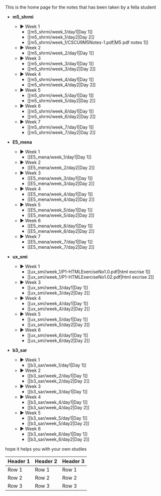 This is the home page for the notes that has been taken by a fella student

- **m5_shrmi**
    - ▶️ Week 1
        - [[m5_shrmi/week_1/day1|Day 1]]
        - [[m5_shrmi/week_1/day2|Day 2]]
        - [[m5_shrmi/week_1/CSCU9M5Notes-1.pdf|M5 pdf notes 1]]
    - ▶️ Week 2
        - [[m5_shrmi/week_2/day1|Day 1]]
    - ▶️ Week 3
        - [[m5_shrmi/week_3/day1|Day 1]]
        - [[m5_shrmi/week_3/day2|Day 2]]
    - ▶️ Week 4
        - [[m5_shrmi/week_4/day1|Day 1]]
        - [[m5_shrmi/week_4/day2|Day 2]]
    - ▶️ Week 5
        - [[m5_shrmi/week_5/day1|Day 1]]
        - [[m5_shrmi/week_5/day2|Day 2]]
    - ▶️ Week 6
        - [[m5_shrmi/week_6/day1|Day 1]]
        - [[m5_shrmi/week_6/day2|Day 2]]
    - ▶️ Week 7
        - [[m5_shrmi/week_7/day1|Day 1]]
        - [[m5_shrmi/week_7/day2|Day 2]]

- **E5_mena**
    - ▶️ Week 1
        - [[E5_mena/week_1/day1|Day 1]]
    - ▶️ Week 2
        - [[E5_mena/week_2/day2|Day 2]]
    - ▶️ Week 3
        - [[E5_mena/week_3/day1|Day 1]]
        - [[E5_mena/week_3/day2|Day 2]]
    - ▶️ Week 4
        - [[E5_mena/week_4/day1|Day 1]]
        - [[E5_mena/week_4/day2|Day 2]]
    - ▶️ Week 5
        - [[E5_mena/week_5/day1|Day 1]]
        - [[E5_mena/week_5/day2|Day 2]]
    - ▶️ Week 6
        - [[E5_mena/week_6/day1|Day 1]]
        - [[E5_mena/week_6/day2|Day 2]]
    - ▶️ Week 7
        - [[E5_mena/week_7/day1|Day 1]]
        - [[E5_mena/week_7/day2|Day 2]]

- **ux_smi**
    - ▶️ Week 1
        - [[ux_smi/week_1/P1-HTMLExerciseNo1.0.pdf|html excrise 1]]
        - [[ux_smi/week_1/P1-HTMLExerciseNo1.02.pdf|html excrise 2]]
    - ▶️ Week 3
        - [[ux_smi/week_3/day1|Day 1]]
        - [[ux_smi/week_3/day2|Day 2]]
    - ▶️ Week 4
        - [[ux_smi/week_4/day1|Day 1]]
        - [[ux_smi/week_4/day2|Day 2]]
    - ▶️ Week 5
        - [[ux_smi/week_5/day1|Day 1]]
        - [[ux_smi/week_5/day2|Day 2]]
    - ▶️ Week 6
        - [[ux_smi/week_6/day1|Day 1]]
        - [[ux_smi/week_6/day2|Day 2]]

- **b3_sar**
    - ▶️ Week 1
        - [[b3_sar/week_1/day1|Day 1]]
    - ▶️ Week 2
        - [[b3_sar/week_2/day1|Day 1]]
        - [[b3_sar/week_2/day2|Day 2]]
    - ▶️ Week 3
        - [[b3_sar/week_3/day1|Day 1]]
    - ▶️ Week 4
        - [[b3_sar/week_4/day1|Day 1]]
        - [[b3_sar/week_4/day2|Day 2]]
    - ▶️ Week 5
        - [[b3_sar/week_5/day1|Day 1]]
        - [[b3_sar/week_5/day2|Day 2]]
    - ▶️ Week 6
        - [[b3_sar/week_6/day1|Day 1]]
        - [[b3_sar/week_6/day2|Day 2]]

hope it helps you with your own studies

| Header 1 | Header 2 | Header 3 |
|----------|----------|----------|
| Row 1    | Row 1    | Row 1    |
| Row 2    | Row 2    | Row 2    |
| Row 3    | Row 3    | Row 3    |
